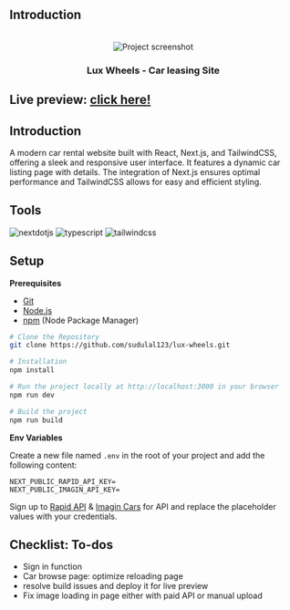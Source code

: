 ## <a>Introduction</a>

<div align="center">
  <br />
    <a>
      <img src="https://github.com/sudulal123/lux-wheels/assets/86375908/7c95a785-53c9-4ea0-b05e-1c11df4e940a" alt="Project screenshot">
    </a>
  <br />

  <h3 align="center">Lux Wheels - Car leasing Site</h3>
</div>

## <a>Live preview:</a> [click here!](https://luxwheels.netlify.app)

## <a>Introduction</a>

A modern car rental website built with React, Next.js, and TailwindCSS, offering a sleek and responsive user interface. It features a dynamic car listing page with details. The integration of Next.js ensures optimal performance and TailwindCSS allows for easy and efficient styling.

## <a>Tools</a>

  <img src="https://img.shields.io/badge/-Next_JS-black?style=for-the-badge&logoColor=white&logo=nextdotjs&color=000000" alt="nextdotjs" />
  <img src="https://img.shields.io/badge/-TypeScript-black?style=for-the-badge&logoColor=white&logo=typescript&color=3178C6" alt="typescript" />
  <img src="https://img.shields.io/badge/-Tailwind_CSS-black?style=for-the-badge&logoColor=white&logo=tailwindcss&color=06B6D4" alt="tailwindcss" />

## <a>Setup</a>

**Prerequisites**

- [Git](https://git-scm.com/)
- [Node.js](https://nodejs.org/en)
- [npm](https://www.npmjs.com/) (Node Package Manager)

```bash
# Clone the Repository
git clone https://github.com/sudulal123/lux-wheels.git

# Installation
npm install

# Run the project locally at http://localhost:3000 in your browser
npm run dev

# Build the project
npm run build
```

**Env Variables**

Create a new file named `.env` in the root of your project and add the following content:

```env
NEXT_PUBLIC_RAPID_API_KEY=
NEXT_PUBLIC_IMAGIN_API_KEY=
```

Sign up to [Rapid API](https://rapidapi.com/hub) & [Imagin Cars](https://www.imagin.studio/solutions/api) for API and replace the placeholder values with your credentials.

## <a>Checklist: To-dos</a>
  - Sign in function
  - Car browse page: optimize reloading page
  - resolve build issues and deploy it for live preview
  - Fix image loading in page either with paid API or manual upload
